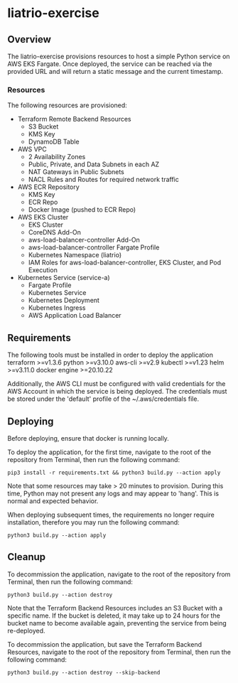 # liatrio-exercise

## Overview
The liatrio-exercise provisions resources to host a simple Python service on AWS EKS Fargate. Once deployed, the service can be reached via the provided URL and will return a static message and the current timestamp.

### Resources
The following resources are provisioned:
- Terraform Remote Backend Resources
    - S3 Bucket
    - KMS Key
    - DynamoDB Table
- AWS VPC
    - 2 Availability Zones
    - Public, Private, and Data Subnets in each AZ
    - NAT Gateways in Public Subnets
    - NACL Rules and Routes for required network traffic
- AWS ECR Repository
    - KMS Key
    - ECR Repo
    - Docker Image (pushed to ECR Repo)
- AWS EKS Cluster
    - EKS Cluster
    - CoreDNS Add-On
    - aws-load-balancer-controller Add-On
    - aws-load-balancer-controller Fargate Profile
    - Kubernetes Namespace (liatrio)
    - IAM Roles for aws-load-balancer-controller, EKS Cluster, and Pod Execution
- Kubernetes Service (service-a)
    - Fargate Profile
    - Kubernetes Service
    - Kubernetes Deployment
    - Kubernetes Ingress
    - AWS Application Load Balancer


## Requirements
The following tools must be installed in order to deploy the application
    terraform >=v1.3.6
    python >=v3.10.0
    aws-cli >=v2.9
    kubectl >=v1.23
    helm >=v3.11.0
    docker engine >=20.10.22

Additionally, the AWS CLI must be configured with valid credentials for the AWS Account in which the service is being deployed. The credentials must be stored under the 'default' profile of the ~/.aws/credentials file.

## Deploying
Before deploying, ensure that docker is running locally.

To deploy the application, for the first time, navigate to the root of the repository from Terminal, then run the following command:

    pip3 install -r requirements.txt && python3 build.py --action apply

Note that some resources may take > 20 minutes to provision. During this time, Python may not present any logs and may appear to 'hang'. This is normal and expected behavior.

When deploying subsequent times, the requirements no longer require installation, therefore you may run the following command:

    python3 build.py --action apply

## Cleanup
To decommission the application, navigate to the root of the repository from Terminal, then run the following command: 

    python3 build.py --action destroy

Note that the Terraform Backend Resources includes an S3 Bucket with a specific name. If the bucket is deleted, it may take up to 24 hours for the bucket name to become available again, preventing the service from being re-deployed. 

To decommission the application, but save the Terraform Backend Resources, navigate to the root of the repository from Terminal, then run the following command: 

    python3 build.py --action destroy --skip-backend

